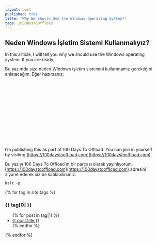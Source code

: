 ```yaml
---
layout: post
published: true
title: "Why We Should Use the Windows Operating System?"
tags: 100DaysToOffload
---
```


## Neden Windows İşletim Sistemi Kullanmalıyız?

In this article, I will tell you why we should use the Windows operating system. If you are ready;

Bu yazımda size neden Windows işletim sistemini kullanmamız gerektiğini anlatacağım. Eğer hazırsanız;


<br><br>
<br><br>
<br><br>
<br><br>
<br><br>
<br><br>

I’m publishing this as part of 100 Days To Offload. You can join in yourself by visiting [https://100daystooffload.com](https://100daystooffload.com)

Bu yazıyı 100 Days To Offload'ın bir parçası olarak yayınlıyorum. [https://100daystooffload.com](https://100daystooffload.com) adresini ziyaret ederek siz de katılabilirsiniz.

`halt -p`

{% for tag in site.tags %}
  <h3>{{ tag[0] }}</h3>
  <ul>
    {% for post in tag[1] %}
      <li><a href="{{ post.url }}">{{ post.title }}</a></li>
    {% endfor %}
  </ul>
{% endfor %}



